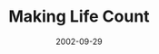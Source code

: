 ---
layout: music 
title: "Making Life Count"
series: "Living Out Loud"
date: 2002-09-29 
description: "What does it mean to live out loud?"
audio: "http://s3.amazonaws.com/crossroadsaudiomessages/Making+Life+Count.mp3"
audio-duration: "38:24"
src: "http://www.crossroads.net/players/media/mediumHz/bigscreen.outloud.jpg"
---